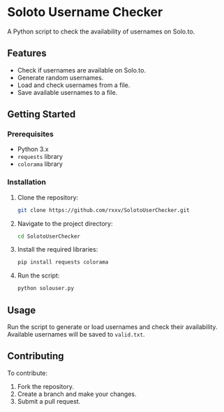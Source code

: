 # Soloto Username Checker

A Python script to check the availability of usernames on Solo.to.

## Features

- Check if usernames are available on Solo.to.
- Generate random usernames.
- Load and check usernames from a file.
- Save available usernames to a file.

## Getting Started

### Prerequisites

- Python 3.x
- `requests` library
- `colorama` library

### Installation

1. Clone the repository:

   ```bash
   git clone https://github.com/rxxv/SolotoUserChecker.git
   ```

2. Navigate to the project directory:

   ```bash
   cd SolotoUserChecker
   ```

3. Install the required libraries:

   ```bash
   pip install requests colorama
   ```

4. Run the script:

   ```bash
   python solouser.py
   ```

## Usage

Run the script to generate or load usernames and check their availability. Available usernames will be saved to `valid.txt`.

## Contributing

To contribute:
1. Fork the repository.
2. Create a branch and make your changes.
3. Submit a pull request.
